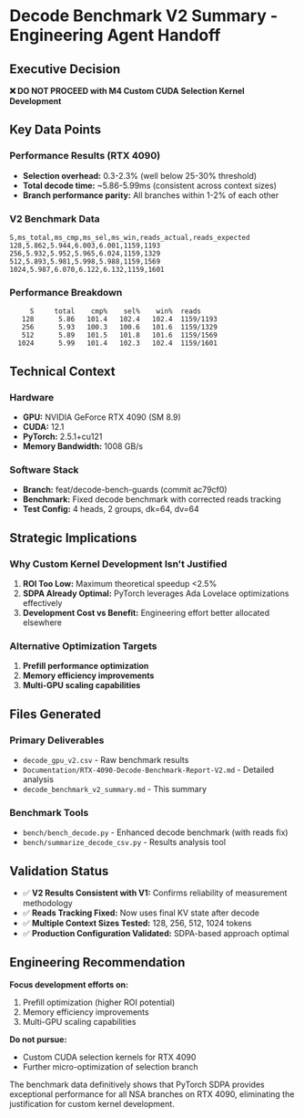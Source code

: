 # Decode Benchmark V2 Summary - Engineering Agent Handoff

## Executive Decision

**❌ DO NOT PROCEED with M4 Custom CUDA Selection Kernel Development**

## Key Data Points

### Performance Results (RTX 4090)
- **Selection overhead:** 0.3-2.3% (well below 25-30% threshold)
- **Total decode time:** ~5.86-5.99ms (consistent across context sizes)
- **Branch performance parity:** All branches within 1-2% of each other

### V2 Benchmark Data
```csv
S,ms_total,ms_cmp,ms_sel,ms_win,reads_actual,reads_expected
128,5.862,5.944,6.003,6.001,1159,1193
256,5.932,5.952,5.965,6.024,1159,1329
512,5.893,5.981,5.998,5.988,1159,1569
1024,5.987,6.070,6.122,6.132,1159,1601
```

### Performance Breakdown
```
     S     total    cmp%    sel%    win%  reads
   128      5.86   101.4   102.4   102.4  1159/1193
   256      5.93   100.3   100.6   101.6  1159/1329
   512      5.89   101.5   101.8   101.6  1159/1569
  1024      5.99   101.4   102.3   102.4  1159/1601
```

## Technical Context

### Hardware
- **GPU:** NVIDIA GeForce RTX 4090 (SM 8.9)
- **CUDA:** 12.1
- **PyTorch:** 2.5.1+cu121
- **Memory Bandwidth:** 1008 GB/s

### Software Stack
- **Branch:** feat/decode-bench-guards (commit ac79cf0)
- **Benchmark:** Fixed decode benchmark with corrected reads tracking
- **Test Config:** 4 heads, 2 groups, dk=64, dv=64

## Strategic Implications

### Why Custom Kernel Development Isn't Justified
1. **ROI Too Low:** Maximum theoretical speedup <2.5%
2. **SDPA Already Optimal:** PyTorch leverages Ada Lovelace optimizations effectively
3. **Development Cost vs Benefit:** Engineering effort better allocated elsewhere

### Alternative Optimization Targets
1. **Prefill performance optimization**
2. **Memory efficiency improvements** 
3. **Multi-GPU scaling capabilities**

## Files Generated

### Primary Deliverables
- `decode_gpu_v2.csv` - Raw benchmark results
- `Documentation/RTX-4090-Decode-Benchmark-Report-V2.md` - Detailed analysis
- `decode_benchmark_v2_summary.md` - This summary

### Benchmark Tools
- `bench/bench_decode.py` - Enhanced decode benchmark (with reads fix)
- `bench/summarize_decode_csv.py` - Results analysis tool

## Validation Status

- ✅ **V2 Results Consistent with V1:** Confirms reliability of measurement methodology
- ✅ **Reads Tracking Fixed:** Now uses final KV state after decode
- ✅ **Multiple Context Sizes Tested:** 128, 256, 512, 1024 tokens
- ✅ **Production Configuration Validated:** SDPA-based approach optimal

## Engineering Recommendation

**Focus development efforts on:**
1. Prefill optimization (higher ROI potential)
2. Memory efficiency improvements
3. Multi-GPU scaling capabilities

**Do not pursue:**
- Custom CUDA selection kernels for RTX 4090
- Further micro-optimization of selection branch

The benchmark data definitively shows that PyTorch SDPA provides exceptional performance for all NSA branches on RTX 4090, eliminating the justification for custom kernel development.